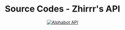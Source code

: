 <div align="center">
 
# Source Codes - Zhirrr's API
<p align="center">
<a href="#"><img title="Alphabot API" src="https://img.shields.io/badge/Zhirrr Api-blue?colorA=%23ff0000&colorB=%23017e40&style=for-the-badge"></a>
</p>
